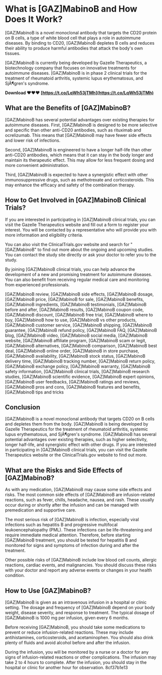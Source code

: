 
 
# What is [GAZ]MabinoB and How Does It Work?
 
[GAZ]MabinoB is a novel monoclonal antibody that targets the CD20 protein on B cells, a type of white blood cell that plays a role in autoimmune diseases. By binding to CD20, [GAZ]MabinoB depletes B cells and reduces their ability to produce harmful antibodies that attack the body's own tissues.
 
[GAZ]MabinoB is currently being developed by Gazelle Therapeutics, a biotechnology company that focuses on innovative treatments for autoimmune diseases. [GAZ]MabinoB is in phase 2 clinical trials for the treatment of rheumatoid arthritis, systemic lupus erythematosus, and SjÃ¶gren's syndrome.
 
**Download ❤❤❤ [https://t.co/LqWh53jTMh](https://t.co/LqWh53jTMh)**


 
## What are the Benefits of [GAZ]MabinoB?
 
[GAZ]MabinoB has several potential advantages over existing therapies for autoimmune diseases. First, [GAZ]MabinoB is designed to be more selective and specific than other anti-CD20 antibodies, such as rituximab and ocrelizumab. This means that [GAZ]MabinoB may have fewer side effects and lower risk of infections.
 
Second, [GAZ]MabinoB is engineered to have a longer half-life than other anti-CD20 antibodies, which means that it can stay in the body longer and maintain its therapeutic effect. This may allow for less frequent dosing and more convenient administration.
 
Third, [GAZ]MabinoB is expected to have a synergistic effect with other immunosuppressive drugs, such as methotrexate and corticosteroids. This may enhance the efficacy and safety of the combination therapy.
 
## How to Get Involved in [GAZ]MabinoB Clinical Trials?
 
If you are interested in participating in [GAZ]MabinoB clinical trials, you can visit the Gazelle Therapeutics website and fill out a form to register your interest. You will be contacted by a representative who will provide you with more information and eligibility criteria.
 
You can also visit the ClinicalTrials.gov website and search for "[GAZ]MabinoB" to find out more about the ongoing and upcoming studies. You can contact the study site directly or ask your doctor to refer you to the study.
 
By joining [GAZ]MabinoB clinical trials, you can help advance the development of a new and promising treatment for autoimmune diseases. You can also benefit from receiving regular medical care and monitoring from experienced professionals.
 
[GAZ]MabinoB review,  [GAZ]MabinoB side effects,  [GAZ]MabinoB dosage,  [GAZ]MabinoB price,  [GAZ]MabinoB for sale,  [GAZ]MabinoB benefits,  [GAZ]MabinoB ingredients,  [GAZ]MabinoB testimonials,  [GAZ]MabinoB before and after,  [GAZ]MabinoB results,  [GAZ]MabinoB coupon code,  [GAZ]MabinoB discount,  [GAZ]MabinoB free trial,  [GAZ]MabinoB where to buy,  [GAZ]MabinoB how to use,  [GAZ]MabinoB vs other products,  [GAZ]MabinoB customer service,  [GAZ]MabinoB shipping,  [GAZ]MabinoB guarantee,  [GAZ]MabinoB refund policy,  [GAZ]MabinoB FAQ,  [GAZ]MabinoB blog,  [GAZ]MabinoB video,  [GAZ]MabinoB social media,  [GAZ]MabinoB website,  [GAZ]MabinoB affiliate program,  [GAZ]MabinoB scam or legit,  [GAZ]MabinoB alternatives,  [GAZ]MabinoB comparison,  [GAZ]MabinoB best deal,  [GAZ]MabinoB online order,  [GAZ]MabinoB in store purchase,  [GAZ]MabinoB availability,  [GAZ]MabinoB stock status,  [GAZ]MabinoB delivery time,  [GAZ]MabinoB tracking number,  [GAZ]MabinoB return policy,  [GAZ]MabinoB exchange policy,  [GAZ]MabinoB warranty,  [GAZ]MabinoB safety information,  [GAZ]MabinoB clinical trials,  [GAZ]MabinoB research studies,  [GAZ]MabinoB scientific evidence,  [GAZ]MabinoB expert opinions,  [GAZ]MabinoB user feedbacks,  [GAZ]MabinoB ratings and reviews,  [GAZ]MabinoB pros and cons,  [GAZ]MabinoB features and benefits,  [GAZ]MabinoB tips and tricks
 
## Conclusion
 
[GAZ]MabinoB is a novel monoclonal antibody that targets CD20 on B cells and depletes them from the body. [GAZ]MabinoB is being developed by Gazelle Therapeutics for the treatment of rheumatoid arthritis, systemic lupus erythematosus, and SjÃ¶gren's syndrome. [GAZ]MabinoB has several potential advantages over existing therapies, such as higher selectivity, longer half-life, and synergistic effect with other drugs. If you are interested in participating in [GAZ]MabinoB clinical trials, you can visit the Gazelle Therapeutics website or the ClinicalTrials.gov website to find out more.
  
## What are the Risks and Side Effects of [GAZ]MabinoB?
 
As with any medication, [GAZ]MabinoB may cause some side effects and risks. The most common side effects of [GAZ]MabinoB are infusion-related reactions, such as fever, chills, headache, nausea, and rash. These usually occur during or shortly after the infusion and can be managed with premedication and supportive care.
 
The most serious risk of [GAZ]MabinoB is infection, especially viral infections such as hepatitis B and progressive multifocal leukoencephalopathy (PML). These infections can be life-threatening and require immediate medical attention. Therefore, before starting [GAZ]MabinoB treatment, you should be tested for hepatitis B and monitored for signs and symptoms of infection during and after the treatment.
 
Other possible risks of [GAZ]MabinoB include low blood cell counts, allergic reactions, cardiac events, and malignancies. You should discuss these risks with your doctor and report any adverse events or changes in your health condition.
 
## How to Use [GAZ]MabinoB?
 
[GAZ]MabinoB is given as an intravenous infusion in a hospital or clinic setting. The dosage and frequency of [GAZ]MabinoB depend on your body weight, disease severity, and response to treatment. The typical dosage of [GAZ]MabinoB is 1000 mg per infusion, given every 6 months.
 
Before receiving [GAZ]MabinoB, you should take some medications to prevent or reduce infusion-related reactions. These may include antihistamines, corticosteroids, and acetaminophen. You should also drink plenty of fluids and avoid alcohol before and after the infusion.
 
During the infusion, you will be monitored by a nurse or a doctor for any signs of infusion-related reactions or other complications. The infusion may take 2 to 4 hours to complete. After the infusion, you should stay in the hospital or clinic for another hour for observation.
 8cf37b1e13
 
